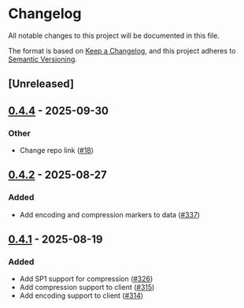 # Changelog

All notable changes to this project will be documented in this file.

The format is based on [Keep a Changelog](https://keepachangelog.com/en/1.0.0/),
and this project adheres to [Semantic Versioning](https://semver.org/spec/v2.0.0.html).

## [Unreleased]

## [0.4.4](https://github.com/nitro-svm/data-anchor/compare/data-anchor-utils-v0.4.3...data-anchor-utils-v0.4.4) - 2025-09-30

### Other

- Change repo link ([#18](https://github.com/nitro-svm/data-anchor/pull/18))

## [0.4.2](https://github.com/nitro-svm/data-anchor/compare/data-anchor-utils-v0.4.1...data-anchor-utils-v0.4.2) - 2025-08-27

### Added

- Add encoding and compression markers to data ([#337](https://github.com/nitro-svm/data-anchor/pull/337))

## [0.4.1](https://github.com/nitro-svm/data-anchor/compare/data-anchor-utils-v0.4.0...data-anchor-utils-v0.4.1) - 2025-08-19

### Added

- Add SP1 support for compression ([#326](https://github.com/nitro-svm/data-anchor/pull/326))
- Add compression support to client ([#315](https://github.com/nitro-svm/data-anchor/pull/315))
- Add encoding support to client ([#314](https://github.com/nitro-svm/data-anchor/pull/314))
